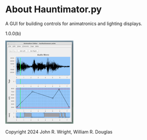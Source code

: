 <!-- john Fri Jun 27 07:35:16 PDT 2024 -->
# About Hauntimator.py

A GUI for building controls for animatronics and lighting displays.

1.0.0(b)

![Hauntimator Main Window](images/smallpanes.png)

Copyright 2024 John R. Wright, William R. Douglas


